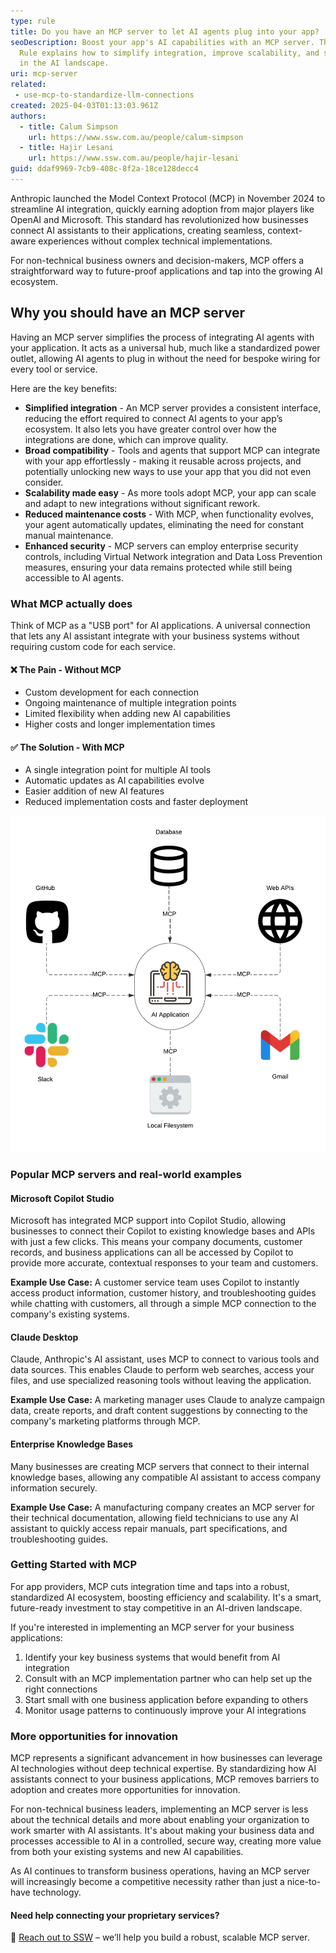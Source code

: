 ```yaml
---
type: rule
title: Do you have an MCP server to let AI agents plug into your app?
seoDescription: Boost your app's AI capabilities with an MCP server. This SSW
  Rule explains how to simplify integration, improve scalability, and stay ahead
  in the AI landscape.
uri: mcp-server
related: 
 - use-mcp-to-standardize-llm-connections
created: 2025-04-03T01:13:03.961Z
authors:
  - title: Calum Simpson
    url: https://www.ssw.com.au/people/calum-simpson
  - title: Hajir Lesani
    url: https://www.ssw.com.au/people/hajir-lesani
guid: ddaf9969-7cb9-408c-8f2a-18ce128decc4
---
```

Anthropic launched the Model Context Protocol (MCP) in November 2024 to streamline AI integration, quickly earning adoption from major players like OpenAI and Microsoft. This standard has revolutionized how businesses connect AI assistants to their applications, creating seamless, context-aware experiences without complex technical implementations.

For non-technical business owners and decision-makers, MCP offers a straightforward way to future-proof applications and tap into the growing AI ecosystem.

<!--endintro-->

## Why you should have an MCP server

Having an MCP server simplifies the process of integrating AI agents with your application. It acts as a universal hub, much like a standardized power outlet, allowing AI agents to plug in without the need for bespoke wiring for every tool or service.

Here are the key benefits:

* **Simplified integration** - An MCP server provides a consistent interface, reducing the effort required to connect AI agents to your app’s ecosystem. It also lets you have greater control over how the integrations are done, which can improve quality.
* **Broad compatibility** - Tools and agents that support MCP can integrate with your app effortlessly - making it reusable across projects, and potentially unlocking new ways to use your app that you did not even consider.
* **Scalability made easy** - As more tools adopt MCP, your app can scale and adapt to new integrations without significant rework.
* **Reduced maintenance costs** - With MCP, when functionality evolves, your agent automatically updates, eliminating the need for constant manual maintenance.
* **Enhanced security** - MCP servers can employ enterprise security controls, including Virtual Network integration and Data Loss Prevention measures, ensuring your data remains protected while still being accessible to AI agents.

### What MCP actually does

Think of MCP as a "USB port" for AI applications. A universal connection that lets any AI assistant integrate with your business systems without requiring custom code for each service.

#### ❌ The Pain - Without MCP

* Custom development for each connection
* Ongoing maintenance of multiple integration points
* Limited flexibility when adding new AI capabilities
* Higher costs and longer implementation times

#### ✅ The Solution - With MCP

* A single integration point for multiple AI tools
* Automatic updates as AI capabilities evolve
* Easier addition of new AI features
* Reduced implementation costs and faster deployment

![Streamlined connections through an MCP server](with-mcp.png "Streamlined connections through an MCP server")

### Popular MCP servers and real-world examples

#### Microsoft Copilot Studio

Microsoft has integrated MCP support into Copilot Studio, allowing businesses to connect their Copilot to existing knowledge bases and APIs with just a few clicks. This means your company documents, customer records, and business applications can all be accessed by Copilot to provide more accurate, contextual responses to your team and customers.

**Example Use Case:** A customer service team uses Copilot to instantly access product information, customer history, and troubleshooting guides while chatting with customers, all through a simple MCP connection to the company's existing systems.

#### Claude Desktop

Claude, Anthropic's AI assistant, uses MCP to connect to various tools and data sources. This enables Claude to perform web searches, access your files, and use specialized reasoning tools without leaving the application.

**Example Use Case:** A marketing manager uses Claude to analyze campaign data, create reports, and draft content suggestions by connecting to the company's marketing platforms through MCP.

#### Enterprise Knowledge Bases

Many businesses are creating MCP servers that connect to their internal knowledge bases, allowing any compatible AI assistant to access company information securely.

**Example Use Case:** A manufacturing company creates an MCP server for their technical documentation, allowing field technicians to use any AI assistant to quickly access repair manuals, part specifications, and troubleshooting guides.

### Getting Started with MCP

For app providers, MCP cuts integration time and taps into a robust, standardized AI ecosystem, boosting efficiency and scalability. It's a smart, future-ready investment to stay competitive in an AI-driven landscape.

If you're interested in implementing an MCP server for your business applications:

1. Identify your key business systems that would benefit from AI integration
2. Consult with an MCP implementation partner who can help set up the right connections
3. Start small with one business application before expanding to others
4. Monitor usage patterns to continuously improve your AI integrations

### More opportunities for innovation

MCP represents a significant advancement in how businesses can leverage AI technologies without deep technical expertise. By standardizing how AI assistants connect to your business applications, MCP removes barriers to adoption and creates more opportunities for innovation.

For non-technical business leaders, implementing an MCP server is less about the technical details and more about enabling your organization to work smarter with AI assistants. It's about making your business data and processes accessible to AI in a controlled, secure way, creating more value from both your existing systems and new AI capabilities.

As AI continues to transform business operations, having an MCP server will increasingly become a competitive necessity rather than just a nice-to-have technology.

#### Need help connecting your proprietary services?

📩 [Reach out to SSW](https://www.ssw.com.au/contact-us) – we’ll help you build a robust, scalable MCP server.
